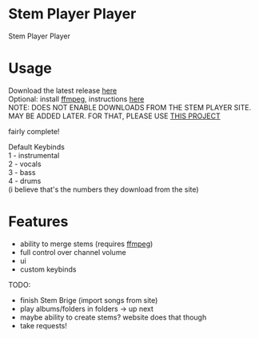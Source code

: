 # Stem Player Player
Stem Player Player

# Usage
Download the latest release [here](https://github.com/nn9dev/stemplayerplayer/releases/latest)\
Optional: install [ffmpeg](https://ffmpeg.org), instructions [here](https://www.google.com/search?q=how+to+install+ffmpeg+and+add+it+to+path)\
NOTE: DOES NOT ENABLE DOWNLOADS FROM THE STEM PLAYER SITE. MAY BE ADDED LATER. FOR THAT, PLEASE USE [THIS PROJECT](https://github.com/krystalgamer/stem-player-emulator)

fairly complete!

Default Keybinds\
1 - instrumental\
2 - vocals\
3 - bass\
4 - drums\
(i believe that's the numbers they download from the site)

# Features
- ability to merge stems (requires [ffmpeg](https://ffmpeg.org))
- full control over channel volume
- ui
- custom keybinds

TODO:
- finish Stem Brige (import songs from site)
- play albums/folders in folders -> up next
- maybe ability to create stems? website does that though
- take requests!
